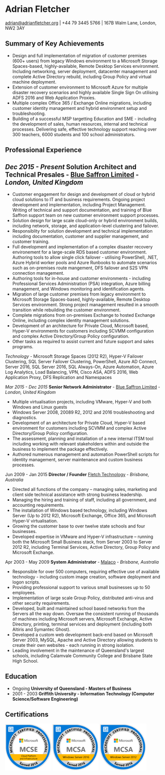 # Adrian Fletcher

adrian@adrianfletcher.org | +44 79 3445 5766 | 167B Walm Lane, London, NW2 3AY

## Summary of Key Achievements
- Design and full implementation of migration of customer premises (600+ users) from legacy Windows environment to a Microsoft Storage Spaces-based, highly-available, Remote Desktop Services environment. Including networking, server deployment, datacenter management and complete Active Directory rebuild, including Group Policy and virtual machine deployment.
- Extension of customer environment to Microsoft Azure for multiple disaster recovery scenarios and highly available Single Sign On utilising ADFS 2016 and Web Application Proxies.
- Multiple complex Office 365 / Exchange Online migrations, including customer identity management and hybrid environment setup and troubleshooting.
- Building of a successful MSP targetting Education and SME - including the development of sales, human resources, internal and technical processes. Delivering safe, effective technology support reaching over 300 teachers, 6000 students and 100 school administrators.

## Professional Experience

_Dec 2015 - Present_ **Solution Architect and Technical Presales** - <u>Blue Saffron Limited</u> - _London, United Kingdom_
- 
- Customer engagement for design and development of cloud or hybrid cloud solutions to IT and business requirements. Ongoing project development and implementation, including Project Management. Writing of technical and support documentation, and training of Blue Saffron support team on new customer environment support processes.
- Solution design for large scale cloud-only or hybrid environment builds, including network, storage, and application-level clustering and failover.
- Responsiblity for solution development and technical implementation including documentation, customer and supplier management, and customer training.
- Full development and implementation of a complex disaster recovery environement for a large-scale RDS based customer environment. Authoring tools to allow single click failover - utilising PowerShell, .NET, Azure Hybrid worker pools and Azure Runbooks to automate scenarios such as on-premises route mangement, DFS failover and S2S VPN connection management.
- Authoring tools for in-house and customer environments - including Professional Services Administration (PSA) integration, Azure billing management, and Windows monitoring and identification agents.
- Migration of large customer premises from legacy environment to Microsoft Storage Spaces-based, highly-available, Remote Desktop Services environment. Strong project management resulted in a smooth transition while rebuilding the customer environment.
- Complete migrations from on-premises Exchange to hosted Exchange Online, including complex identity management solutions.
- Development of an architecture for Private Cloud, Microsoft based, Hyper-V environments for customers including SCVMM configuration and complex Active Directory/Group Policy configuration.
- Other tasks as required to assist current and future support and sales programs.

*Technology* - Microsoft Storage Spaces (2012 R2), Hyper-V Failover Clustering, SQL Server Failover Clustering, PowerShell, Azure AD Connect, Server 2016, SQL Server 2016, SQL Always-On, Azure Automation, Azure Log Analytics, Load Balancing, VPN, Cisco ASA, ADFS 2016, Web Application Proxy, DFS Replication and Namespaces

_Mar 2015 - Dec 2015_ **Senior Network Administrator** - <u>Blue Saffron Limited</u> - _London, United Kingdom_

- Multiple virtualisation projects, including VMware, Hyper-V and both Windows and Linux guests
- Windows Server 2008, 20089 R2, 2012 and 2016 troubleshooting and diagnostics.
- Development of an architecture for Private Cloud, Hyper-V based environment for customers including SCVMM and complex Active Directory/Group Policy configuration.
- The assessment, planning and installation of a new internal ITSM tool including working with relevant stakeholders within and outside the business to implement the package effectively.
- Authored numerous management and automation PowerShell scripts for identity management, server maintenance and custom business processes.

Jun 2009 - Jan 2015 **Director / Founder** <u>Fletch Technology</u> - _Brisbane, Australia_
- Directed all functions of the company – managing sales, marketing and client side technical assistance with strong business leadership.
- Managing the hiring and training of staff, including all government, and accounting requirements.
- The installation of Windows based technology, including Windows Server (Up to 2012 R2), Microsoft Exchange, Office 365, and Microsoft Hyper-V virtualisation.
- Growing the customer base to over twelve state schools and four businesses.
- Developed expertise in VMware and Hyper-V infrastructure – running both the Microsoft Small Business stack, from Server 2003 to Server 2012 R2, including Terminal Services, Active Directory, Group Policy and Microsoft Exchange.

Apr 2003 - May 2009 **System Administrator** - <u>Malaco</u> - _Brisbane, Australia_
- Responsible for over 500 computers, requiring effective use of available technology - including custom image creation, software deployment and logon scripts.
- Providing professional support to various small businesses up to 50 employees.
- Implementation of large scale Group Policy, distributed anti-virus and other security requirements.
- Developed, built and maintained school based networks from the Servers all the way down. Oversaw the consistent running of thousands of machines including Microsoft servers, Microsoft Exchange, Active Directory, printing, terminal services and deployment (including both Altiris and Symantec Ghost).
- Developed a custom web development back-end based on Microsoft Server 2003, MySQL, Apache and Active Directory allowing students to create their own websites - each running in strong isolation.
- Leading involvement in the maintenance of Queensland's largest schools, including Calamvale Community College and Brisbane State High School.

## Education

- Ongoing **University of Queensland - Masters of Business**
- 2001 - 2003 **Griffith University - Information Technology (Computer Science/Software Engineering)**

## Certifications
<img src="images/MCSE-Cloud-Platform-Infrastructure-2018.png" width=150 />
<img src="images/MCSA-Windows-Server-2016.png" width=150 />
<img src="images/MCSA-Windows-Server-2012R2.png" width=150 />